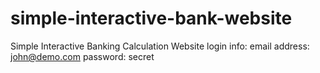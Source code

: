 # simple-interactive-bank-website
Simple Interactive Banking Calculation Website
login info: 
email address: john@demo.com
password: secret
